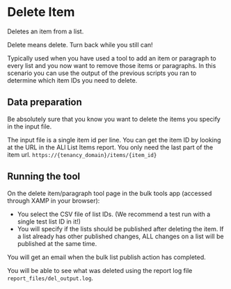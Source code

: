# Delete Item

Deletes an item from a list.

Delete means delete. Turn back while you still can!

Typically used when you have used a tool to add an item or paragraph to every list and you now want to remove those items or paragraphs.  In this scenario you can use the output of the previous scripts you ran to determine which item IDs you need to delete.

## Data preparation

Be absolutely sure that you know you want to delete the items you specify in the input file.

The input file is a single item id per line.
You can get the item ID by looking at the URL in the ALl List Items report. You only need the last part of the item url.
`https://{tenancy_domain}/items/{item_id}`

## Running the tool

On the delete item/paragraph tool page in the bulk tools app (accessed through XAMP in your browser):

* You select the CSV file of list IDs. (We recommend a test run with a single test list ID in it!)
* You will specify if the lists should be published after deleting the item. If a list already has other published changes, ALL changes on a list will be published at the same time.

You will get an email when the bulk list publish action has completed.

You will be able to see what was deleted using the report log file `report_files/del_output.log`.
